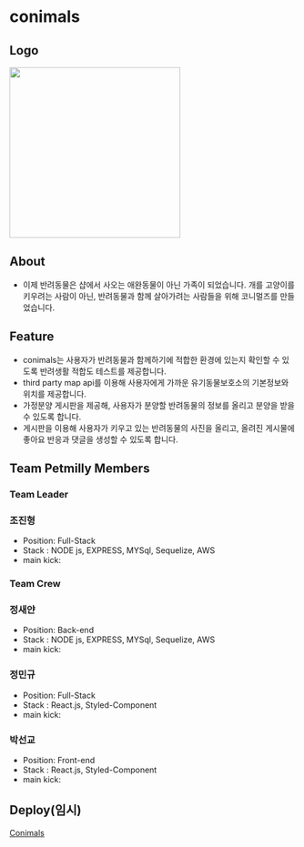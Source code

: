 # conimals

## Logo

<img width="300" height="300" src="https://user-images.githubusercontent.com/74203440/169957702-452b79df-6d21-4c1f-bd94-bf7f6dc3fa16.svg"/>

## About

- 이제 반려동물은 샵에서 사오는 애완동물이 아닌 가족이 되었습니다. 개를 고양이를 키우려는 사람이 아닌, 반려동물과 함께 살아가려는 사람들을 위해 코니멀즈를 만들었습니다.


## Feature

- conimals는 사용자가 반려동물과 함께하기에 적합한 환경에 있는지 확인할 수 있도록 반려생활 적합도 테스트를 제공합니다.
- third party map api를 이용해 사용자에게 가까운 유기동물보호소의 기본정보와 위치를 제공합니다.
- 가정분양 게시판을 제공해, 사용자가 분양할 반려동물의 정보를 올리고 분양을 받을 수 있도록 합니다.
- 게시판을 이용해 사용자가 키우고 있는 반려동물의 사진을 올리고, 올려진 게시물에 좋아요 반응과 댓글을 생성할 수 있도록 합니다.

## Team Petmilly Members

### Team Leader

### 조진형

- Position: Full-Stack
- Stack : NODE js, EXPRESS, MYSql, Sequelize, AWS
- main kick: 

### Team Crew

### 정새얀

- Position: Back-end
- Stack : NODE js, EXPRESS, MYSql, Sequelize, AWS
- main kick: 

### 정민규

- Position: Full-Stack
- Stack : React.js, Styled-Component
- main kick: 

### 박선교 

- Position: Front-end
- Stack : React.js, Styled-Component
- main kick: 

## Deploy(임시)
[Conimals]()
